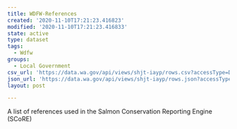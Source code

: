 ```yaml
---
title: WDFW-References
created: '2020-11-10T17:21:23.416823'
modified: '2020-11-10T17:21:23.416833'
state: active
type: dataset
tags:
  - Wdfw
groups:
  - Local Government
csv_url: 'https://data.wa.gov/api/views/shjt-iayp/rows.csv?accessType=DOWNLOAD'
json_url: 'https://data.wa.gov/api/views/shjt-iayp/rows.json?accessType=DOWNLOAD'
layout: post

---
```

A list of references used in the Salmon Conservation Reporting Engine (SCoRE)
